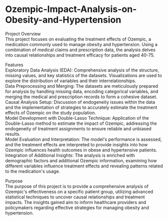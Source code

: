 # Ozempic-Impact-Analysis-on-Obesity-and-Hypertension
Project Overview  
This project focuses on evaluating the treatment effects of Ozempic, a medication commonly used to manage obesity and hypertension. Using a combination of medical claims and prescription data, the analysis delves into causal relationships and treatment efficacy for patients aged 40-75.  

Features  
Exploratory Data Analysis (EDA): Comprehensive analysis of the structure, missing values, and key statistics of the datasets. Visualizations are used to explore the distribution of variables and their interrelationships.  
Data Preprocessing and Merging: The datasets are meticulously prepared for analysis by handling missing data, encoding categorical variables, and merging the medical and prescription records to form a cohesive dataset.  
Causal Analysis Setup: Discussion of endogeneity issues within the data and the implementation of strategies to accurately estimate the treatment effects of Ozempic on the study population.  
Model Development with Double-Lasso Technique: Application of the Double-Lasso method to estimate the impact of Ozempic, addressing the endogeneity of treatment assignments to ensure reliable and unbiased results.  
Model Evaluation and Interpretation: The model's performance is assessed, and the treatment effects are interpreted to provide insights into how Ozempic influences health outcomes in obese and hypertensive patients.  
Integration of Additional Insights: The analysis is enriched with demographic factors and additional Ozempic information, examining how different variables influence treatment effects and revealing patterns related to the medication's usage.  
  
Purpose  
The purpose of this project is to provide a comprehensive analysis of Ozempic's effectiveness on a specific patient group, utilizing advanced statistical techniques to uncover causal relationships and treatment impacts. The insights gained aim to inform healthcare providers and policymakers regarding effective strategies for managing obesity and hypertension.  
